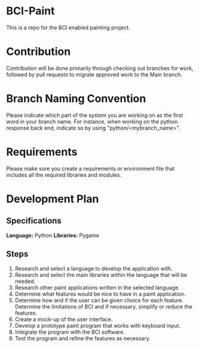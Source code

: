# BCI-Paint
This is a repo for the BCI enabled painting project.

# Contribution
Contribution will be done primarily through checking out branches for work, followed by pull requests to migrate approved work to the Main branch. 

# Branch Naming Convention
Please indicate which part of the system you are working on as the first word in your branch name. For instance, when working on the python response back end, indicate so by using "python/<mybranch_name>".

# Requirements 
Please make sure you create a requirements or environment file that includes all the required libraries and modules. 

# Development Plan

## Specifications
**Language:** Python
**Libraries:** Pygame

## Steps
1.	Research and select a language to develop the application with.
2.	Research and select the main libraries within the language that will be needed.
3.	Research other paint applications written in the selected language.
4.	Determine what features would be nice to have in a paint application.
5.	Determine how and if the user can be given choice for each feature. Determine the limitations of BCI and if necessary, simplify or reduce the features.
6.	Create a mock-up of the user interface.
7.	Develop a prototype paint program that works with keyboard input.
8.	Integrate the program with the BCI software.
9.	Test the program and refine the features as necessary.
